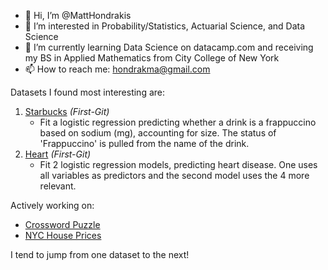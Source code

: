 - 👋 Hi, I’m @MattHondrakis
- 🧠 I’m interested in Probability/Statistics, Actuarial Science, and Data Science
- 🌱 I’m currently learning Data Science on datacamp.com and receiving my BS in Applied Mathematics from City College of New York
- 📫 How to reach me: hondrakma@gmail.com
   
Datasets I found most interesting are:   
  1. [Starbucks](https://github.com/MattHondrakis/First-Git/blob/main/12-21-21/Starbucks.md) *(First-Git)*
      * Fit a logistic regression predicting whether a drink is a frappuccino based on sodium (mg), accounting for size. The status of 'Frappuccino' is pulled 
        from the name of the drink.
  2. [Heart](https://github.com/MattHondrakis/First-Git/blob/main/01-06-22/heart.md)  *(First-Git)*
      * Fit 2 logistic regression models, predicting heart disease. One uses all variables as predictors and the second model uses the 4 more relevant. 


Actively working on: 
   * [Crossword Puzzle](https://github.com/MattHondrakis/TidyTuesday/blob/main/04-19-22/Crossword-Puzzle.md)
   * [NYC House Prices](https://github.com/MattHondrakis/DataAnalysis/blob/main/NYC%20House%20Prices/NYC-House-Prices.md)


I tend to jump from one dataset to the next!
